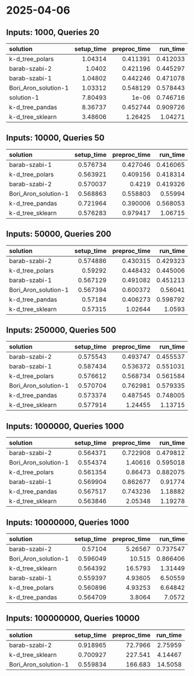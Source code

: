 # 2025-04-06

## Inputs: 1000, Queries 20

| solution             |   setup_time |   preproc_time |   run_time |
|:---------------------|-------------:|---------------:|-----------:|
| k-d_tree_polars      |      1.04314 |       0.411391 |   0.412033 |
| barab-szabi-2        |      1.0402  |       0.421196 |   0.445297 |
| barab-szabi-1        |      1.04802 |       0.442246 |   0.471078 |
| Bori_Aron_solution-1 |      1.03312 |       0.548129 |   0.578443 |
| solution-1           |      7.80493 |       1e-06    |   0.746716 |
| k-d_tree_pandas      |      8.36737 |       0.452744 |   0.909726 |
| k-d_tree_sklearn     |      3.48606 |       1.26425  |   1.04271  |

## Inputs: 10000, Queries 50

| solution             |   setup_time |   preproc_time |   run_time |
|:---------------------|-------------:|---------------:|-----------:|
| barab-szabi-1        |     0.576734 |       0.427046 |   0.416065 |
| k-d_tree_polars      |     0.563921 |       0.409156 |   0.418314 |
| barab-szabi-2        |     0.570037 |       0.4219   |   0.419326 |
| Bori_Aron_solution-1 |     0.568863 |       0.558803 |   0.55994  |
| k-d_tree_pandas      |     0.721964 |       0.390006 |   0.568053 |
| k-d_tree_sklearn     |     0.576283 |       0.979417 |   1.06715  |

## Inputs: 50000, Queries 200

| solution             |   setup_time |   preproc_time |   run_time |
|:---------------------|-------------:|---------------:|-----------:|
| barab-szabi-2        |     0.574886 |       0.430315 |   0.429323 |
| k-d_tree_polars      |     0.59292  |       0.448432 |   0.445006 |
| barab-szabi-1        |     0.567129 |       0.491082 |   0.451213 |
| Bori_Aron_solution-1 |     0.567394 |       0.600372 |   0.56041  |
| k-d_tree_pandas      |     0.57184  |       0.406273 |   0.598792 |
| k-d_tree_sklearn     |     0.57315  |       1.02644  |   1.0593   |

## Inputs: 250000, Queries 500

| solution             |   setup_time |   preproc_time |   run_time |
|:---------------------|-------------:|---------------:|-----------:|
| barab-szabi-2        |     0.575543 |       0.493747 |   0.455537 |
| barab-szabi-1        |     0.587434 |       0.536372 |   0.551031 |
| k-d_tree_polars      |     0.576612 |       0.568734 |   0.561584 |
| Bori_Aron_solution-1 |     0.570704 |       0.762981 |   0.579335 |
| k-d_tree_pandas      |     0.573374 |       0.487545 |   0.748005 |
| k-d_tree_sklearn     |     0.577914 |       1.24455  |   1.13715  |

## Inputs: 1000000, Queries 1000

| solution             |   setup_time |   preproc_time |   run_time |
|:---------------------|-------------:|---------------:|-----------:|
| barab-szabi-2        |     0.564371 |       0.722908 |   0.479812 |
| Bori_Aron_solution-1 |     0.554374 |       1.40616  |   0.595018 |
| k-d_tree_polars      |     0.561354 |       0.86473  |   0.882075 |
| barab-szabi-1        |     0.569904 |       0.862677 |   0.91774  |
| k-d_tree_pandas      |     0.567517 |       0.743236 |   1.18882  |
| k-d_tree_sklearn     |     0.563846 |       2.05348  |   1.19278  |

## Inputs: 10000000, Queries 1000

| solution             |   setup_time |   preproc_time |   run_time |
|:---------------------|-------------:|---------------:|-----------:|
| barab-szabi-2        |     0.57104  |        5.26567 |   0.737547 |
| Bori_Aron_solution-1 |     0.596049 |       10.515   |   0.866406 |
| k-d_tree_sklearn     |     0.564392 |       16.5793  |   1.31449  |
| barab-szabi-1        |     0.559397 |        4.93605 |   6.50559  |
| k-d_tree_polars      |     0.560896 |        4.93253 |   6.64842  |
| k-d_tree_pandas      |     0.564709 |        3.8064  |   7.0572   |

## Inputs: 100000000, Queries 10000

| solution             |   setup_time |   preproc_time |   run_time |
|:---------------------|-------------:|---------------:|-----------:|
| barab-szabi-2        |     0.918965 |        72.7966 |    2.75959 |
| k-d_tree_sklearn     |     0.700927 |       227.541  |    4.14467 |
| Bori_Aron_solution-1 |     0.559834 |       166.683  |   14.5058  |